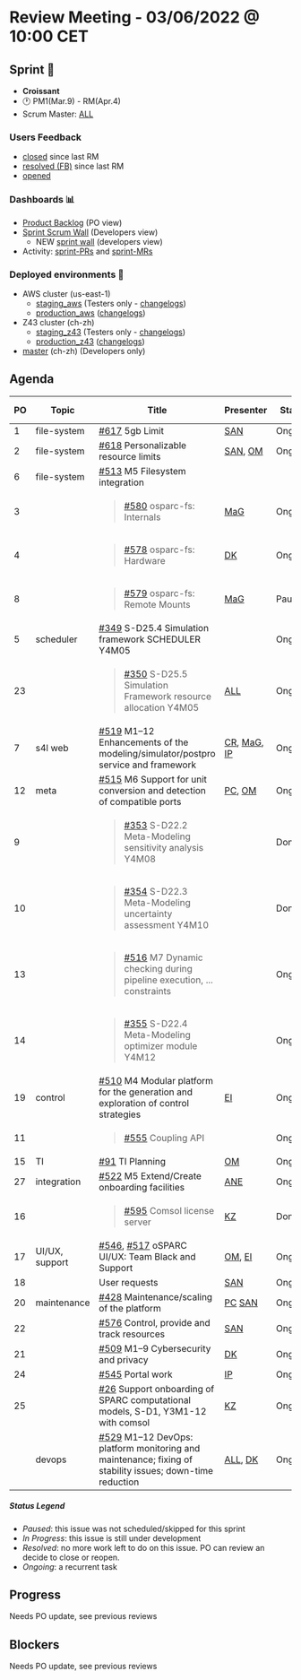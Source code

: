 # Review Meeting - 03/06/2022 @ 10:00 CET

## Sprint 🏃

- **Croissant**
- 🕐 PM1(Mar.9) - RM(Apr.4)
- Scrum Master: [ALL]

### Users Feedback

- [closed](https://github.com/ITISFoundation/osparc-issues/issues?q=is%3Aissue+sort%3Areactions+state%3Aclosed+updated%3A%3E%3D2022-03-09) since last RM
- [resolved (FB)](https://z43.manuscript.com/f/filters/?ixProject=45&ixStatus=0&maxrecords=50&resolvedInLast=3&sColumns=Category-Favorite-Case-TitleComment-Area-Priority-Status-DateResolved-DateOpened-OpenedBy&sSorts=LastUpdated.descending-Priority&sView=grid-flat) since last RM
- [opened](https://github.com/ITISFoundation/osparc-issues/issues?q=is%3Aissue+is%3Aopen+sort%3Areactions)

### Dashboards 📊

- [Product Backlog](https://github.com/orgs/ITISFoundation/projects/3) (PO view)
- [Sprint Scrum Wall](https://app.zenhub.com/workspaces/osparc---scrum-wall-5c9260f3d76ef51f6b0fe78d/board?repos=118596920,174557929,151701223,135289610,118910047,181836792,167586968) (Developers view)
  - NEW [sprint wall](https://github.com/orgs/ITISFoundation/projects/9) (developers view)
- Activity: [sprint-PRs] and [sprint-MRs]

### Deployed environments 🚀

- AWS cluster (us-east-1)
  - [staging_aws](https://staging.osparc.io) (Testers only - [changelogs])
  - [production_aws](https://osparc.io) ([changelogs])
- Z43 cluster (ch-zh)
  - [staging_z43](http://osparc-staging.speag.com) (Testers only - [changelogs])
  - [production_z43](http://osparc.speag.com) ([changelogs])
- [master](https://osparc-master.speag.com) (ch-zh) (Developers only)

## Agenda

| PO  | Topic          | Title                                                                                                     | Presenter    | Status  | Duration | Start-Time |
| --- | -------------- | --------------------------------------------------------------------------------------------------------- | ------------ | ------- | -------- | ---------- |
| 1   | file-system    | [#617] 5gb Limit                                                                                          | [SAN]        | Ongoing | 5m       |            |
| 2   | file-system    | [#618] Personalizable resource limits                                                                     |  [SAN], [OM] | Ongoing | 5m       |            |
| 6   | file-system    | [#513] M5 Filesystem integration                                                                          |              |         |          |            |
| 3   |                | <blockquote>[#580] osparc-fs: Internals</blockquote>                                                      | [MaG]        | Ongoing | 1m       |            |
| 4   |                | <blockquote> [#578] osparc-fs: Hardware</blockquote>                                                      | [DK]         | Ongoing | 2m       |            |
| 8   |                | <blockquote> [#579] osparc-fs: Remote Mounts</blockquote>                                                 |   [MaG]      | Paused  | 0m       |            |
| 5   | scheduler      | [#349] S-D25.4 Simulation framework SCHEDULER Y4M05                                                       |              | Ongoing |          |            |
| 23  |                | <blockquote>[#350] S-D25.5 Simulation Framework resource allocation Y4M05 </blockquote>                   |   [ALL]      | Ongoing | 4m       |            |
| 7   | s4l web        | [#519] M1–12 Enhancements of the modeling/simulator/postpro service and framework                         | [CR], [MaG], [IP]  | Ongoing | 10m |            |
| 12  | meta           | [#515] M6 Support for unit conversion and detection of compatible ports                                   | [PC], [OM]   | Ongoing | 5m       |            |
| 9   |                | <blockquote> [#353] S-D22.2 Meta-Modeling sensitivity analysis Y4M08 </blockquote>                        |              | Done    |          |   
| 10  |                | <blockquote>[#354] S-D22.3 Meta-Modeling uncertainty assessment Y4M10</blockquote>                        |              | Done    |          |            |
| 13  |                | <blockquote>[#516] M7 Dynamic checking during pipeline execution, ... constraints</blockquote>            |              | Ongoing |          |            |
| 14  |                | <blockquote>[#355] S-D22.4 Meta-Modeling optimizer module Y4M12</blockquote>                              |              | Ongoing |          |            |
| 19  | control        | [#510] M4 Modular platform for the generation and exploration of control strategies                       | [EI]         | Ongoing |          |            |
| 11  |                | <blockquote>[#555] Coupling API</blockquote>                                                              |              | Ongoing | 1m       |            |
| 15  | TI             | [#91] TI Planning                                                                                         | [OM]         | Ongoing | 2m       |            |
| 27  | integration    | [#522] M5 Extend/Create onboarding facilities                                                             | [ANE]        | Ongoing | 6m       |            |
| 16  |                | <blockquote>[#595] Comsol license server</blockquote>                                                     | [KZ]         | Done | 1m       |            |
| 17  | UI/UX, support | [#546], [#517] oSPARC UI/UX: Team Black and Support                                                       | [OM], [EI]   | Ongoing | 5m       |            |
| 18  |                | User requests                                                                                             | [SAN]        | Ongoing | 0m       |            |
| 20  | maintenance    | [#428] Maintenance/scaling of the platform                                                                | [PC] [SAN]   | Ongoing | 2m       |            |
| 22  |                | [#576] Control, provide and track resources                                                               | [SAN]        | Ongoing | 0m       |            |
| 21  |                | [#509] M1–9 Cybersecurity and privacy                                                                     | [DK]         | Ongoing | 2m       |            |
| 24  |                | [#545] Portal work                                                                                        | [IP]         | Ongoing | 3m       |            |
| 25  |                | [#26] Support onboarding of SPARC computational models, S-D1, Y3M1-12    with comsol                      | [KZ]         | Ongoing | 0m       |            |
|     | devops         | [#529] M1–12 DevOps: platform monitoring and maintenance; fixing of stability issues; down-time reduction | [ALL], [DK]  | Ongoing | 8m       |            |

##### Status Legend

- _Paused_: this issue was not scheduled/skipped for this sprint
- _In Progress_: this issue is still under development
- _Resolved_: no more work left to do on this issue. PO can review an decide to close or reopen.
- _Ongoing_: a recurrent task

[online]: http://status.osparc.io/
[operational]: https://git.speag.com/oSparc/e2e-testing/-/pipelines
[performant]: https://git.speag.com/oSparc/e2e-portal-testing/-/pipelines

## Progress

Needs PO update, see previous reviews

## Blockers

Needs PO update, see previous reviews

<!--References PLEASE KEEP ALPHABETICAL ORDER!!! -->

[all]: https://github.com/Surfict
[ane]: https://github.com/GitHK
[bl]: https://github.com/dyollb
[dk]: https://github.com/mrnicegyu11
[cr]: https://github.com/colinRawlings
[ip]: https://github.com/ignapas
[kz]: https://github.com/KZzizzle
[mag]: https://github.com/mguidon
[om]: https://github.com/odeimaiz
[pc]: https://github.com/pcrespov
[san]: https://github.com/sanderegg
[syr]: https://zmt.swiss/about/about-zmt/all-staff/reboux-sylvain/
[tn]: https://itis.swiss/who-we-are/staff-members/all-staff/newton-taylor/
[ei]: https://github.com/elisabettai
[j-d4]: https://github.com/ITISFoundation/osparc-issues/issues/62
[j-d7.a]: https://github.com/ITISFoundation/osparc-issues/issues/21
[j-d35]: https://github.com/ITISFoundation/osparc-issues/issues/31
[j-d33]: https://github.com/ITISFoundation/osparc-issues/issues/33
[j-d20]: https://github.com/ITISFoundation/osparc-issues/issues/48
[j-d21]: https://github.com/ITISFoundation/osparc-simcore/issues/1065
[j-d28.a]: https://github.com/ITISFoundation/osparc-simcore/issues/1066
[j-d29]: https://github.com/ITISFoundation/osparc-issues/issues/37
[s-d2]: https://github.com/ITISFoundation/osparc-simcore/issues/1069
[s-d18]: https://github.com/ITISFoundation/osparc-issues/issues/9
[s-d7]: https://github.com/ITISFoundation/osparc-issues/issues/21
[s-d10]: https://github.com/ITISFoundation/osparc-issues/issues/18
[s-d22]: https://github.com/ITISFoundation/osparc-issues/issues/5
[s-d12]: https://github.com/ITISFoundation/osparc-issues/issues/16
[s-d15]: https://github.com/ITISFoundation/osparc-issues/issues/12
[s-d12]: https://github.com/ITISFoundation/osparc-issues/issues/16
[s-d6]: https://github.com/ITISFoundation/osparc-issues/issues/22
[s-d5]: https://github.com/ITISFoundation/osparc-issues/issues/23
[s-d21]: https://github.com/ITISFoundation/osparc-issues/issues/6
[s-d4]: https://github.com/ITISFoundation/osparc-issues/issues/24
[s-d1]: https://github.com/ITISFoundation/osparc-issues/issues/26
[s-d26]: https://github.com/ITISFoundation/osparc-issues/issues/332
[s-d27.2]: https://github.com/ITISFoundation/osparc-issues/issues/357
[n-d1]: https://github.com/ITISFoundation/osparc-issues/issues/68
[n-d2]: https://github.com/ITISFoundation/osparc-issues/issues/91
[tb-backlog]: https://github.com/ITISFoundation/osparc-issues/projects/4
[z43-backlog]: https://z43.fogbugz.com/f/filters/1112/osparc-cases
[sprint-prs]: https://github.com/pulls?page=1&q=is%3Apr+archived%3Afalse+user%3AITISFoundation+closed%3A%3E2021-11-15
[sprint-mrs]: https://git.speag.com/groups/oSparc/-/merge_requests?scope=all&utf8=%E2%9C%93&state=all
[changelogs]: https://github.com/ITISFoundation/osparc-simcore/releases

[#26]: https://github.com/ITISFoundation/osparc-issues/issues/26
[#91]: https://github.com/ITISFoundation/osparc-issues/issues/91
[#232]: https://github.com/ITISFoundation/osparc-issues/issues/232
[#349]: https://github.com/ITISFoundation/osparc-issues/issues/349
[#350]: https://github.com/ITISFoundation/osparc-issues/issues/350
[#353]: https://github.com/ITISFoundation/osparc-issues/issues/353
[#354]: https://github.com/ITISFoundation/osparc-issues/issues/354
[#355]: https://github.com/ITISFoundation/osparc-issues/issues/355
[#428]: https://github.com/ITISFoundation/osparc-issues/issues/428
[#509]: https://github.com/ITISFoundation/osparc-issues/issues/509
[#510]: https://github.com/ITISFoundation/osparc-issues/issues/510
[#513]: https://github.com/ITISFoundation/osparc-issues/issues/513
[#515]: https://github.com/ITISFoundation/osparc-issues/issues/515
[#516]: https://github.com/ITISFoundation/osparc-issues/issues/516
[#517]: https://github.com/ITISFoundation/osparc-issues/issues/517
[#519]: https://github.com/ITISFoundation/osparc-issues/issues/519
[#522]: https://github.com/ITISFoundation/osparc-issues/issues/522
[#529]: https://github.com/ITISFoundation/osparc-issues/issues/529
[#545]: https://github.com/ITISFoundation/osparc-issues/issues/545
[#546]: https://github.com/ITISFoundation/osparc-issues/issues/546
[#555]: https://github.com/ITISFoundation/osparc-issues/issues/555
[#557]: https://github.com/ITISFoundation/osparc-issues/issues/557
[#576]: https://github.com/ITISFoundation/osparc-issues/issues/576
[#577]: https://github.com/ITISFoundation/osparc-issues/issues/577
[#578]: https://github.com/ITISFoundation/osparc-issues/issues/578
[#579]: https://github.com/ITISFoundation/osparc-issues/issues/579
[#580]: https://github.com/ITISFoundation/osparc-issues/issues/580
[#595]: https://github.com/ITISFoundation/osparc-issues/issues/595
[#617]: https://github.com/ITISFoundation/osparc-issues/issues/617
[#618]: https://github.com/ITISFoundation/osparc-issues/issues/618

[#2409]: https://github.com/ITISFoundation/osparc-simcore/issues/2409
